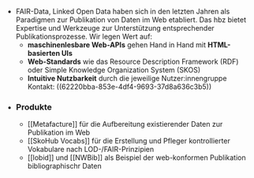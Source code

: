 - FAIR-Data, Linked Open Data haben sich in den letzten Jahren als Paradigmen zur Publikation von Daten im Web etabliert. Das hbz bietet Expertise und Werkzeuge zur Unterstützung entsprechender Publikationsprozesse. Wir legen Wert auf:
  * **maschinenlesbare Web-APIs** gehen Hand in Hand mit **HTML-basierten UIs**
  * **Web-Standards** wie das Resource Description Framework (RDF) oder Simple Knowledge Organization System (SKOS)
  * **Intuitive Nutzbarkeit** durch die jeweilige Nutzer:innengruppe
  Kontakt: ((62220bba-853e-4df4-9693-37d8a636c3b5))
- ### Produkte
  * [[Metafacture]] für die Aufbereitung existierender Daten zur Publikation im Web
  * [[SkoHub Vocabs]] für die Erstellung und Pfleger kontrollierter Vokabulare nach LOD-/FAIR-Prinzipien
  * [[lobid]] und [[NWBib]] als Beispiel der web-konformen Publikation bibliographischr Daten